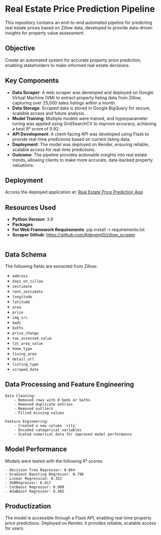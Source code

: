 # Real Estate Price Prediction Pipeline

This repository contains an end-to-end automated pipeline for predicting real estate prices based on Zillow data, developed to provide data-driven insights for property value assessment.

## Objective

Create an automated system for accurate property price prediction, enabling stakeholders to make informed real estate decisions.

## Key Components

- **Data Scraper**: A web scraper was developed and deployed on Google Virtual Machine (VM) to extract property listing data from Zillow, capturing over 25,000 sales listings within a month.
- **Data Storage**: Scraped data is stored in Google BigQuery for secure, scalable access and future analysis.
- **Model Training**: Multiple models were trained, and hyperparameter tuning was applied using GridSearchCV to improve accuracy, achieving a best R² score of 0.92.
- **API Development**: A client-facing API was developed using Flask to provide real-time predictions based on current listing data.
- **Deployment**: The model was deployed on Render, ensuring reliable, scalable access for real-time predictions.
- **Outcome**: The pipeline provides actionable insights into real estate trends, allowing clients to make more accurate, data-backed property valuations.

## Deployment

Access the deployed application at: [Real Estate Price Prediction App](https://zillow-ml.onrender.com/)

## Resources Used

- **Python Version**: 3.8
- **Packages**:
- **For Web Framework Requirements**: pip install -r requirements.txt
- **Scraper Github**: https://github.com/Adeyemi0/zillow_scraper
  ```bash

## Data Schema

The following fields are extracted from Zillow:

- `address`
- `days_on_zillow`
- `zestimate`
- `rent_zestimate`
- `longitude`
- `latitude`
- `area`
- `price`
- `img_src`
- `beds`
- `baths`
- `price_change`
- `tax_assessed_value`
- `lot_area_value`
- `home_type`
- `living_area`
- `detail_url`
- `listing_type`
- `scraped_date`

## Data Processing and Feature Engineering

```plaintext
Data Cleaning:
    - Removed rows with 0 beds or baths
    - Removed duplicate entries
    - Removed outliers
    - Filled missing values

Feature Engineering:
    - Created a new column `city`
    - Encoded categorical variables
    - Scaled numerical data for improved model performance
```

## Model Performance
Models were tested with the following R² scores:
```plaintext
- Decision Tree Regressor: 0.864
- Gradient Boosting Regressor: 0.796
- Linear Regression: 0.352
- XGBRegressor: 0.917
- CatBoost Regressor: 0.909
- AdaBoost Regressor: 0.492
```
## Productization

The model is accessible through a Flask API, enabling real-time property price predictions. Deployed on Render, it provides reliable, scalable access for users.
